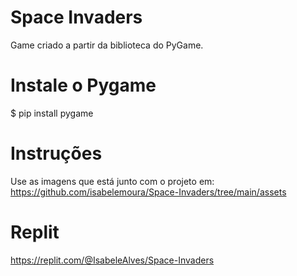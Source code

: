 # Space Invaders
Game criado a partir da biblioteca do PyGame. 

# Instale o Pygame 
$ pip install pygame

# Instruções 
Use as imagens que está junto com o projeto em: https://github.com/isabelemoura/Space-Invaders/tree/main/assets

# Replit
https://replit.com/@IsabeleAlves/Space-Invaders
